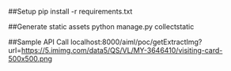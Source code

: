 
##Setup
pip install -r requirements.txt

##Generate static assets
python manage.py collectstatic

##Sample API Call
localhost:8000/aiml/poc/getExtractImg?url=https://5.imimg.com/data5/QS/VL/MY-3646410/visiting-card-500x500.png
